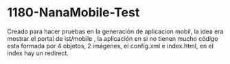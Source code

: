 # 1180-NanaMobile-Test

Creado para hacer pruebas en la generación de aplicacion mobil, la idea era mostrar el portal de ist/mobile , 
la aplicación en si no tienen mucho código esta formada por 4 objetos, 2 imágenes, el config.xml e index.html, en el index hay un redirect.
